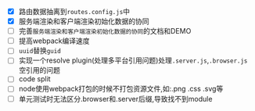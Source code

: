 - [x] 路由数据抽离到`routes.config.js`中
- [x] 服务端渲染和客户端渲染初始化数据的协同
- [ ] 完善`服务端渲染和客户端渲染初始化数据的协同`的文档和DEMO
- [ ] 提高webpack编译速度
- [ ] `uuid`替换`guid`
- [ ] 实现一个resolve plugin(处理多平台引用问题)处理`.server.js`,`.browser.js`空引用的问题
- [ ] code split
- [ ] node使用webpack打包的时候不打包资源文件,如:.png .css .svg等
- [ ] 单元测试时无法区分.browser和.server后缀,导致找不到module